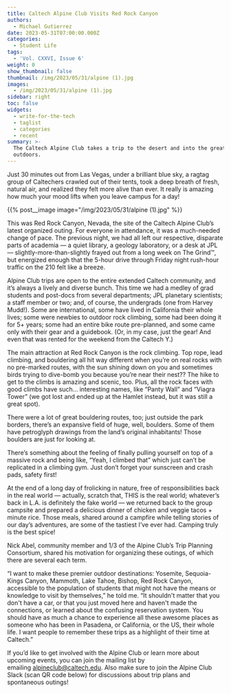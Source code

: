 ```yaml
---
title: Caltech Alpine Club Visits Red Rock Canyon
authors:
  - Michael Gutierrez
date: 2023-05-31T07:00:00.000Z
categories:
  - Student Life
tags:
  - 'Vol. CXXVI, Issue 6'
weight: 0
show_thumbnail: false
thumbnail: /img/2023/05/31/alpine (1).jpg
images:
  - /img/2023/05/31/alpine (1).jpg
sidebar: right
toc: false
widgets:
  - write-for-the-tech
  - taglist
  - categories
  - recent
summary: >-
  The Caltech Alpine Club takes a trip to the desert and into the great
  outdoors.
---
```


Just 30 minutes out from Las Vegas, under a brilliant blue sky, a ragtag group of Caltechers crawled out of their tents, took a deep breath of fresh, natural air, and realized they felt more alive than ever. It really is amazing how much your mood lifts when you leave campus for a day!

{{% post__image image="/img/2023/05/31/alpine (1).jpg" %}}

This was Red Rock Canyon, Nevada, the site of the Caltech Alpine Club’s latest organized outing. For everyone in attendance, it was a much-needed change of pace. The previous night, we had all left our respective, disparate parts of academia — a quiet library, a geology laboratory, or a desk at JPL — slightly-more-than-slightly frayed out from a long week on The Grind™️, but energized enough that the 5-hour drive through Friday night rush-hour traffic on the 210 felt like a breeze.

Alpine Club trips are open to the entire extended Caltech community, and it’s always a lively and diverse bunch. This time we had a medley of grad students and post-docs from several departments; JPL planetary scientists; a staff member or two; and, of course, the undergrads (one from Harvey Mudd!). Some are international, some have lived in California their whole lives; some were newbies to outdoor rock climbing, some had been doing it for 5+ years; some had an entire bike route pre-planned, and some came only with their gear and a guidebook. (Or, in my case, just the gear! And even that was rented for the weekend from the Caltech Y.)

The main attraction at Red Rock Canyon is the rock climbing. Top rope, lead climbing, and bouldering all hit way different when you’re on real rocks with no pre-marked routes, with the sun shining down on you and sometimes birds trying to dive-bomb you because you’re near their nest?? The hike to get to the climbs is amazing and scenic, too. Plus, all the rock faces with good climbs have such… interesting names, like “Panty Wall” and “Viagra Tower” (we got lost and ended up at the Hamlet instead, but it was still a great spot).

There were a lot of great bouldering routes, too; just outside the park borders, there’s an expansive field of huge, well, boulders. Some of them have petroglyph drawings from the land’s original inhabitants! Those boulders are just for looking at.

There’s something about the feeling of finally pulling yourself on top of a massive rock and being like, “Yeah, I climbed that” which just can’t be replicated in a climbing gym. Just don’t forget your sunscreen and crash pads, safety first!

At the end of a long day of frolicking in nature, free of responsibilities back in the real world — actually, scratch that, THIS is the real world; whatever’s back in L.A. is definitely the fake world — we returned back to the group campsite and prepared a delicious dinner of chicken and veggie tacos + minute rice. Those meals, shared around a campfire while telling stories of our day’s adventures, are some of the tastiest I’ve ever had. Camping truly is the best spice!

Nick Abel, community member and 1/3 of the Alpine Club’s Trip Planning Consortium, shared his motivation for organizing these outings, of which there are several each term.

“I want to make these premier outdoor destinations: Yosemite, Sequoia-Kings Canyon, Mammoth, Lake Tahoe, Bishop, Red Rock Canyon, accessible to the population of students that might not have the means or knowledge to visit by themselves,” he told me. “It shouldn't matter that you don't have a car, or that you just moved here and haven't made the connections, or learned about the confusing reservation system. You should have as much a chance to experience all these awesome places as someone who has been in Pasadena, or California, or the US, their whole life. I want people to remember these trips as a highlight of their time at Caltech.”

If you’d like to get involved with the Alpine Club or learn more about upcoming events, you can join the mailing list by emailing [alpineclub@caltech.edu](). Also make sure to join the Alpine Club Slack (scan QR code below) for discussions about trip plans and spontaneous outings!
